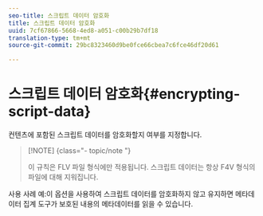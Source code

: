 ```yaml
---
seo-title: 스크립트 데이터 암호화
title: 스크립트 데이터 암호화
uuid: 7cf67866-5668-4ed8-a051-c00b29b7df18
translation-type: tm+mt
source-git-commit: 29bc8323460d9be0fce66cbea7c6fce46df20d61

---
```



# 스크립트 데이터 암호화{#encrypting-script-data}

컨텐츠에 포함된 스크립트 데이터를 암호화할지 여부를 지정합니다.

>[!NOTE] {class=&quot;- topic/note &quot;}
>
>이 규칙은 FLV 파일 형식에만 적용됩니다. 스크립트 데이터는 항상 F4V 형식의 파일에 대해 지워집니다.

사용 사례 예:이 옵션을 사용하여 스크립트 데이터를 암호화하지 않고 유지하면 메타데이터 집계 도구가 보호된 내용의 메타데이터를 읽을 수 있습니다.
